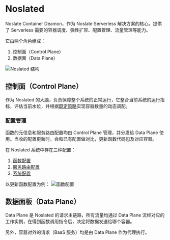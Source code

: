# Noslated

Noslate Container Deamon，作为 Noslate Serverless 解决方案的核心，提供了 Serverless 需要的容器调度、弹性扩容、配置管理、流量管理等能力。

它由两个角色组成：
1. 控制面（Control Plane）
2. 数据面（Data Plane）

![Noslated 结构](https://gw.alicdn.com/imgextra/i1/O1CN01fgxsGq1Spc9EfS89S_!!6000000002296-0-tps-11854-5629.jpg)

## 控制面（Control Plane）
作为 Noslated 的大脑，负责保障整个系统的正常运行，它整合当前系统的运行指标，评估当前水位，并根据[既定策略](noslate_workers/references/scale.md)实现容器数量的动态调配。

### 配置管理
函数的元信息和服务路由配置均由 Control Plane 管理，并分发给 Data Plane 使用。当收的配置更新时，会和已有配置做对比，更新函数代码包及对应容器。

在 Noslated 系统中存在三种配置：
1. [函数配置](noslate_workers/references/function_profile)
2. [服务路由配置](noslate_workers/references/service_profile)
3. [系统配置](noslate_workers/references/system_config)

以更新函数配置为例：
![函数配置](https://gw.alicdn.com/imgextra/i2/O1CN01N9rKb01Xb1c2tc91V_!!6000000002941-0-tps-5766-2779.jpg)

## 数据面板（Data Plane）
Data Plane 是 Noslated 的请求主链路，所有流量均通过 Data Plane 流经对应的工作实例，在得到函数调用指令后，决定将数据发送给哪个容器。

另外，容器对外的请求（BaaS 服务）均是由 Data Plane 作为代理执行。